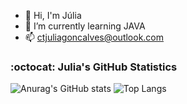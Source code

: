 - 👋 Hi, I'm Júlia 
- 🌱 I’m currently learning JAVA
- 📫 ctjuliagoncalves@outlook.com


<h3>:octocat: Julia's GitHub Statistics</h3>


![Anurag's GitHub stats](https://github-readme-stats.vercel.app/api?username=juliagoncaalves&show_icons=true&theme=radical&count_private=true) ![Top Langs](https://github-readme-stats.vercel.app/api/top-langs/?username=juliagoncaalves&layout=compact&theme=radical&langs_count=8)
